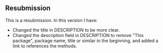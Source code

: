 ## Resubmission
This is a resubmission. In this version I have:

* Changed the title in DESCRIPTION to be more clear.
* Changed the description field in DESCRIPTION to remove "This package", package name, title or similar in the beginning, and added a link to references the methods.
